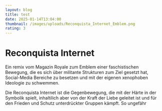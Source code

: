 ```yaml
---
layout: blog
title: test
date: 2025-01-14T13:04:00
thumbnail: /images/uploads/Reconquista_Internet_Emblem.png
rating: 3
---
```


# Reconquista Internet

Ein remix vom Magazin Royale zum Emblem einer faschistischen Bewegung, die es sich über militante Strukturen zum Ziel gesetzt hat, Social-Media Bereiche zu besetzen und mit der eigenen xenophoben Ideologie zu schwemmen.

Die Reconquista Internet ist die Gegenbewegung, die mit der Härte in der Symbolik spielt, inhaltilich aber von der Kraft der Liebe geleitet ist und für den Frieden und Schutz unterdrückter Gruppen kämpft. So ungefähr
